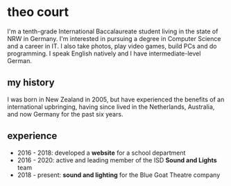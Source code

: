 # theo court
I'm a tenth-grade International Baccalaureate student living in the state of NRW in Germany. I'm interested in pursuing a degree in Computer Science and a career in IT. I also take photos, play video games, build PCs and do programming. I speak English natively and I have intermediate-level German.

## my history
I was born in New Zealand in 2005, but have experienced the benefits of an international upbringing, having since lived in the Netherlands, Australia, and now Germany for the past six years. 

## experience
- 2016 - 2018: developed a **website** for a school department
- 2016 - 2020: active and leading member of the ISD **Sound and Lights** team
- 2018 - present: **sound and lighting** for the Blue Goat Theatre company
